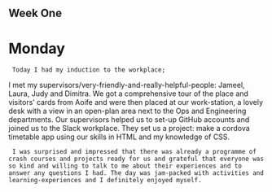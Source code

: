 ## Week One

# Monday

     Today I had my induction to the workplace; 
I met my supervisors/very-friendly-and-really-helpful-people: Jameel, Laura, Judy and Dimitra.
We got a comprehensive tour of the place and visitors’ cards  from Aoife and were then placed at our work-station, a lovely desk with a view in an open-plan area next to the Ops and Engineering departments.
     Our supervisors helped us to set-up GitHub accounts and joined us to the Slack workplace. They set us a project: make a cordova timetable app using our skills in HTML and my knowledge of CSS.

     I was surprised and impressed that there was already a programme of crash courses and projects ready for us and grateful that everyone was so kind and willing to talk to me about their experiences and to answer any questions I had. The day was jam-packed with activities and learning-experiences and I definitely enjoyed myself.

